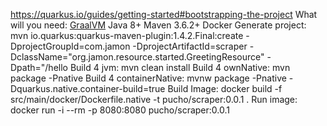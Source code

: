 https://quarkus.io/guides/getting-started#bootstrapping-the-project
	What will you need:
		[GraalVM](https://www.graalvm.org/downloads)
		Java 8+
		Maven 3.6.2+
		Docker
	Generate project: mvn io.quarkus:quarkus-maven-plugin:1.4.2.Final:create -DprojectGroupId=com.jamon -DprojectArtifactId=scraper -DclassName="org.jamon.resource.started.GreetingResource" -Dpath="/hello
	Build 4 jvm: mvn clean install
	Build 4 ownNative: mvn package -Pnative
	Build 4 containerNative: mvnw package -Pnative -Dquarkus.native.container-build=true
	Build Image: docker build -f src/main/docker/Dockerfile.native -t pucho/scraper:0.0.1 .
	Run image: docker run -i --rm -p 8080:8080 pucho/scraper:0.0.1
